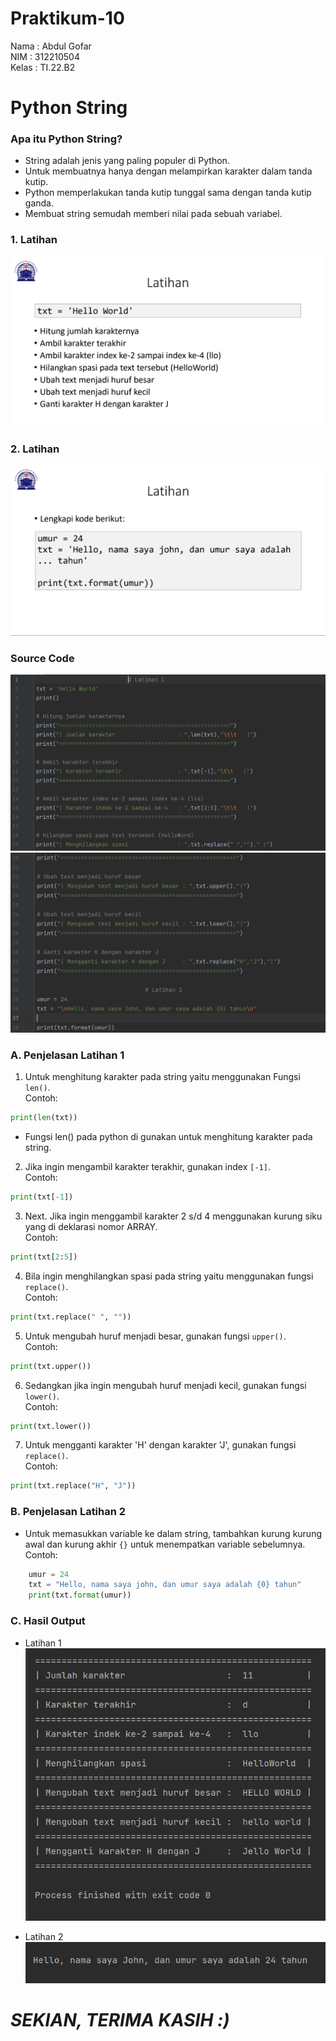 # Praktikum-10
Nama    :   Abdul Gofar</br>
NIM     :   312210504</br>
Kelas   :   TI.22.B2</br>

#  Python String


### Apa itu Python String?

- String adalah jenis yang paling populer di Python.
- Untuk membuatnya hanya dengan melampirkan karakter dalam tanda kutip.
- Python memperlakukan tanda kutip tunggal sama dengan tanda kutip ganda.
- Membuat string semudah memberi nilai pada sebuah variabel.


### 1. Latihan 
![img1](gambar/ss1.png)

### 2. Latihan
![img2](gambar/ss2.png)

### Source Code
![img3](gambar/ss3.png)
![img4](gambar/ss4.png)


### A. Penjelasan Latihan 1

1.  Untuk menghitung karakter pada string yaitu menggunakan Fungsi `len()`.</br>
Contoh:
```py
print(len(txt))
```
- Fungsi len() pada python di gunakan untuk menghitung karakter pada string.

2. Jika ingin mengambil karakter terakhir, gunakan index `[-1]`.</br>
Contoh:
```py
print(txt[-1])
```

3. Next. Jika ingin menggambil karakter 2 s/d 4 menggunakan kurung siku yang di deklarasi nomor ARRAY.</br>
Contoh:
```py
print(txt[2:5])
```

4. Bila ingin menghilangkan spasi pada string yaitu menggunakan fungsi `replace()`.</br>
Contoh:
```py
print(txt.replace(" ", ""))
```

5. Untuk mengubah huruf menjadi besar, gunakan fungsi `upper()`.</br>
Contoh:
```py
print(txt.upper())
```

6. Sedangkan jika ingin mengubah huruf menjadi kecil, gunakan fungsi `lower()`.</br>
Contoh:
```py
print(txt.lower())
```

7. Untuk mengganti karakter 'H' dengan karakter 'J', gunakan fungsi `replace()`.</br>
Contoh:
```py
print(txt.replace("H", "J"))
```


### B. Penjelasan Latihan 2

- Untuk memasukkan variable ke dalam string, tambahkan kurung kurung awal dan kurung akhir `{}` untuk menempatkan variable sebelumnya.</br>
Contoh:
```py
    umur = 24
    txt = "Hello, nama saya john, dan umur saya adalah {0} tahun"
    print(txt.format(umur))
```

### C. Hasil Output
- Latihan 1</br>
![img5](gambar/ss5.png)


- Latihan 2</br>
![img6](gambar/ss6.png)


# *SEKIAN, TERIMA KASIH :)*
